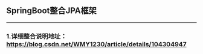 ## SpringBoot整合JPA框架

------

### 1.详细整合说明地址：https://blog.csdn.net/WMY1230/article/details/104304947
